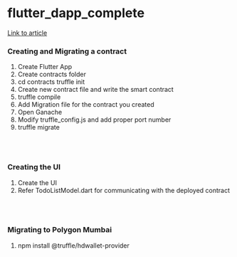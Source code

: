 # flutter_dapp_complete

<a href = 'https://learn.figment.io/tutorials/create-a-todo-dapp-with-flutter'> Link to article </a>


### Creating and Migrating a contract


1. Create Flutter App
2. Create contracts folder
3. cd contracts truffle init
4. Create new contract file and write the smart contract
5. truffle compile
6. Add Migration file for the contract you created
7. Open Ganache
8. Modify truffle_config.js and add proper port number 
9. truffle migrate

<br>

<br>

### Creating the UI

1. Create the UI
2. Refer TodoListModel.dart for communicating with the deployed contract

<br>

<br>

### Migrating to Polygon Mumbai

1. npm install @truffle/hdwallet-provider


